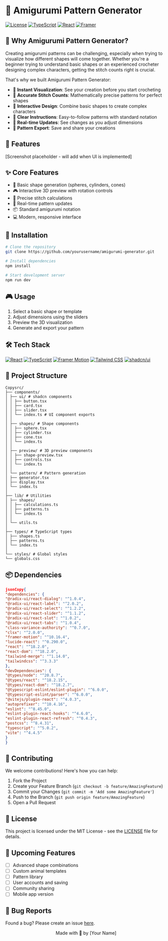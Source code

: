 # 🧶 Amigurumi Pattern Generator

[![License](https://img.shields.io/badge/license-MIT-blue.svg)](LICENSE)
[![TypeScript](https://img.shields.io/badge/TypeScript-007ACC?logo=typescript&logoColor=white)](https://www.typescriptlang.org/)
[![React](https://img.shields.io/badge/React-61DAFB?logo=react&logoColor=black)](https://reactjs.org/)
[![Framer](https://img.shields.io/badge/Framer-0055FF?logo=framer&logoColor=white)](https://www.framer.com/motion/)

## 🤔 Why Amigurumi Pattern Generator?

Creating amigurumi patterns can be challenging, especially when trying to visualize how different shapes will come together. Whether you're a beginner trying to understand basic shapes or an experienced crocheter designing complex characters, getting the stitch counts right is crucial.

That's why we built Amigurumi Pattern Generator:

- 🎯 **Instant Visualization**: See your creation before you start crocheting
- 🧮 **Accurate Stitch Counts**: Mathematically precise patterns for perfect shapes
- 🎨 **Interactive Design**: Combine basic shapes to create complex characters
- 📝 **Clear Instructions**: Easy-to-follow patterns with standard notation
- 🔄 **Real-time Updates**: See changes as you adjust dimensions
- 💾 **Pattern Export**: Save and share your creations

## 👀 Features

[Screenshot placeholder - will add when UI is implemented]

## ✨ Core Features

- 🔵 Basic shape generation (spheres, cylinders, cones)
- 🎮 Interactive 3D preview with rotation controls
- 📏 Precise stitch calculations
- 🎨 Real-time pattern updates
- 📦 Standard amigurumi notation
- 💻 Modern, responsive interface

## 🚀 Installation

```bash
# Clone the repository
git clone https://github.com/yourusername/amigurumi-generator.git

# Install dependencies
npm install

# Start development server
npm run dev
```

## 🎮 Usage

1. Select a basic shape or template
2. Adjust dimensions using the sliders
3. Preview the 3D visualization
4. Generate and export your pattern

## 🛠️ Tech Stack

[![React](https://img.shields.io/badge/React-61DAFB?logo=react&logoColor=black)](https://reactjs.org/)
[![TypeScript](https://img.shields.io/badge/TypeScript-007ACC?logo=typescript&logoColor=white)](https://www.typescriptlang.org/)
[![Framer Motion](https://img.shields.io/badge/Framer%20Motion-0055FF?logo=framer&logoColor=white)](https://www.framer.com/motion/)
[![Tailwind CSS](https://img.shields.io/badge/Tailwind%20CSS-38B2AC?logo=tailwind-css&logoColor=white)](https://tailwindcss.com/)
[![shadcn/ui](https://img.shields.io/badge/shadcn/ui-000000?logo=shadcnui&logoColor=white)](https://ui.shadcn.com/)

## 📁 Project Structure

```
Copysrc/
├── components/
│ ├── ui/ # shadcn components
│ │ ├── button.tsx
│ │ ├── card.tsx
│ │ ├── slider.tsx
│ │ └── index.ts # UI component exports
│ │
│ ├── shapes/ # Shape components
│ │ ├── sphere.tsx
│ │ ├── cylinder.tsx
│ │ ├── cone.tsx
│ │ └── index.ts
│ │
│ ├── preview/ # 3D preview components
│ │ ├── shape-preview.tsx
│ │ ├── controls.tsx
│ │ └── index.ts
│ │
│ └── pattern/ # Pattern generation
│ ├── generator.tsx
│ ├── display.tsx
│ └── index.ts
│
├── lib/ # Utilities
│ ├── shapes/
│ │ ├── calculations.ts
│ │ ├── patterns.ts
│ │ └── index.ts
│ │
│ └── utils.ts
│
├── types/ # TypeScript types
│ ├── shapes.ts
│ ├── patterns.ts
│ └── index.ts
│
└── styles/ # Global styles
└── globals.css
```

## 📦 Dependencies

```json
jsonCopy{
"dependencies": {
"@radix-ui/react-dialog": "^1.0.4",
"@radix-ui/react-label": "^2.0.2",
"@radix-ui/react-select": "^1.2.2",
"@radix-ui/react-slider": "^1.1.2",
"@radix-ui/react-slot": "^1.0.2",
"@radix-ui/react-tabs": "^1.0.4",
"class-variance-authority": "^0.7.0",
"clsx": "^2.0.0",
"framer-motion": "^10.16.4",
"lucide-react": "^0.290.0",
"react": "^18.2.0",
"react-dom": "^18.2.0",
"tailwind-merge": "^1.14.0",
"tailwindcss": "^3.3.3"
},
"devDependencies": {
"@types/node": "^20.8.7",
"@types/react": "^18.2.15",
"@types/react-dom": "^18.2.7",
"@typescript-eslint/eslint-plugin": "^6.0.0",
"@typescript-eslint/parser": "^6.0.0",
"@vitejs/plugin-react": "^4.0.3",
"autoprefixer": "^10.4.16",
"eslint": "^8.45.0",
"eslint-plugin-react-hooks": "^4.6.0",
"eslint-plugin-react-refresh": "^0.4.3",
"postcss": "^8.4.31",
"typescript": "^5.0.2",
"vite": "^4.4.5"
}
}
```

## 🤝 Contributing

We welcome contributions! Here's how you can help:

1. Fork the Project
2. Create your Feature Branch (`git checkout -b feature/AmazingFeature`)
3. Commit your Changes (`git commit -m 'Add some AmazingFeature'`)
4. Push to the Branch (`git push origin feature/AmazingFeature`)
5. Open a Pull Request

## 📝 License

This project is licensed under the MIT License - see the [LICENSE](LICENSE) file for details.

## 🎯 Upcoming Features

- [ ] Advanced shape combinations
- [ ] Custom animal templates
- [ ] Pattern library
- [ ] User accounts and saving
- [ ] Community sharing
- [ ] Mobile app version

## 🐛 Bug Reports

Found a bug? Please create an issue [here](https://github.com/yourusername/amigurumi-generator/issues).

<p align="center">Made with 🧶 by [Your Name]</p>
